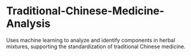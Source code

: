 # Traditional-Chinese-Medicine-Analysis
Uses machine learning to analyze and identify components in herbal mixtures, supporting the standardization of traditional Chinese medicine.
